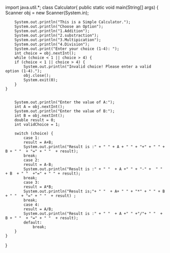 
import java.util.*;
class Calculator{
    public static void main(String[] args) {
        Scanner obj = new Scanner(System.in);

 
        System.out.println("This is a Simple Calculator.");
        System.out.println("Choose an Option");
        System.out.println("1.Addition");
        System.out.println("2.substraction");
        System.out.println("3.Multipication");
        System.out.println("4.Division");
        System.out.print("Enter your choice (1-4): ");
        int choice = obj.nextInt();
        while (choice < 1 || choice > 4) {
        if (choice < 1 || choice > 4) {
            System.out.println("Invalid choice! Please enter a valid option (1-4).");
            obj.close();
            System.exit(0);
        }
    }


        System.out.println("Enter the value of A:");
        int A = obj.nextInt();
        System.out.println("Enter the value of B:");
        int B = obj.nextInt();
        double result = 0;
        int validChoice = 1;

        switch (choice) {
            case 1:
            result = A+B;
            System.out.println("Result is :" + " " + A + " " + "+" + " " + B + " "  + "=" + " "  + result);
            break;
            case 2:
            result = A-B;
            System.out.println("Result is :" + " "  + A +" " + "-" +  " " + B  + " "  +"=" + " " + result);
            break;
            case 3:
            result = A*B;
            System.out.println("Result is;"+ " "  + A+ " " + "*" + " " + B + " "  + "=" + " "  + result) ;
            break;
            case 4:
            result = A/B;
            System.out.println("Result is :" + " "  + A +" " +"/"+ " "  + B + " "  + "=" + " "  + result);
            default:
                break;
        }
    }
}
